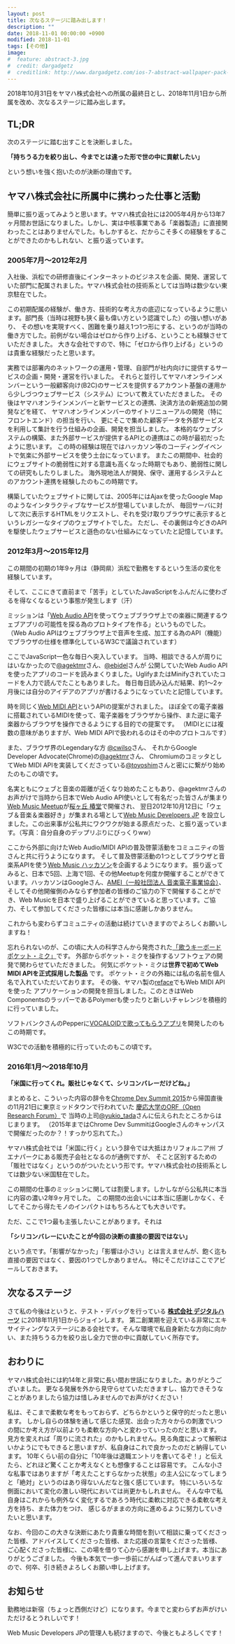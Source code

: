 ```yaml
---
layout: post
title: 次なるステージに踏み出します！
description: ""
date: 2018-11-01 00:00:00 +0900
modified: 2018-11-01
tags: [その他]
image:
#  feature: abstract-3.jpg
#  credit: dargadgetz
#  creditlink: http://www.dargadgetz.com/ios-7-abstract-wallpaper-pack-for-iphone-5-and-ipod-touch-retina/
---
```


<div> </div>

2018年10月31日をヤマハ株式会社への所属の最終日とし、2018年11月1日から所属を改め、次なるステージに踏み出します。

## TL;DR
次のステージに踏む出すことを決断しました。

**「持ちうる力を絞り出し、今までとは違った形で世の中に貢献したい」**

という想いを強く抱いたのが決断の理由です。


## ヤマハ株式会社に所属中に携わった仕事と活動
簡単に振り返ってみようと思います。ヤマハ株式会社には2005年4月から13年7ヶ月間お世話になりました。しかし、実は中核事業である「楽器製造」に直接関わったことはありませんでした。もしかすると、だからこそ多くの経験をすることができたのかもしれない、と振り返っています。

### 2005年7月〜2012年2月
入社後、浜松での研修直後にインターネットのビジネスを企画、開発、運営していた部門に配属されました。ヤマハ株式会社の技術系としては当時は数少ない東京駐在でした。

この初期配属の経験が、働き方、技術的な考え方の底辺になっているように思います。部門長（当時は視野も狭く最も偉い方という認識でした）の強い想いがあり、
その想いを実現すべく、困難を乗り越え1つ1つ形にする、というのが当時の働き方でした。前例がない場合はゼロから作り上げる、ということも経験させていただきました。
大きな会社ですので、特に「ゼロから作り上げる」というのは貴重な経験だったと思います。

実務では部署内のネットワークの運用・管理、自部門が社内向けに提供するサービスの企画・開発・運営を行いました。
それらと並行してヤマハオンラインメンバーという一般顧客向け(B2C)のサービスを提供するアカウント基盤の運用から少しづつウェブサービス（システム）について教えていただきました。
その後はヤマハオンラインメンバーと新サービスとの連携、決済方法の新規追加の開発などを経て、
ヤマハオンラインメンバーのサイトリニューアルの開発（特にフロントエンド）の担当を行い、
更にそこで集めた顧客データを外部サービスを利用して集計を行う仕組みの企画、開発を担当しました。
本格的なウェブシステムの構築、また外部サービスが提供するAPIとの連携はこの時が最初だったように思います。
この時の経験は現在ではハッカソン等のコーディングイベントで気楽に外部サービスを使う土台になっています。
またこの期間中、社会的にウェブサイトの脆弱性に対する意識も高くなった時期でもあり、脆弱性に関しての研究もしたりしました。
海外現地法人が開発、保守、運用するシステムとのアカウント連携を経験したのもこの時期です。

構築していたウェブサイトに関しては、2005年にはAjaxを使ったGoogle Mapのようなインタラクティブなサービスが登場していましたが、
毎回サーバに対して次に表示するHTMLをリクエストし、それを受け取りブラウザに表示するというレガシーなタイプのウェブサイトでした。
ただし、その裏側は今どきのAPIを駆使したウェブサービスと遜色のない仕組みになっていたと記憶しています。


### 2012年3月〜2015年12月
この期間の初期の1年9ヶ月は（静岡県）浜松で勤務をするという生活の変化を経験しています。

そして、ここにきて直前まで「苦手」としていたJavaScriptをふんだんに使わざるを得なくなるという事態が発生します（汗）

ミッションは「[Web Audio API](https://www.w3.org/TR/2018/CR-webaudio-20180918/)を使ってウェブブラウザ上での楽器に関連するウェブアプリの可能性を探る為のプロトタイプを作る」というものでした。
（Web Audio APIはウェブブラウザ上で音声を生成、加工する為のAPI（機能）でブラウザの仕様を標準化しているW3Cで議論されています）

ここでJavaScript一色な毎日へ突入しています。
当時、相談できる人が周りにはいなかったので[@agektmr](https://twitter.com/agektmr)さん、[@ebidel](https://twitter.com/ebidel)さんが
公開していたWeb Audio APIを使ったアプリのコードを読みまくりました。UglifyまたはMinifyされていたコードを人力で読んでたこともありました。
毎日毎日読み込んだ結果、約1〜2ヶ月後には自分のアイデアのアプリが書けるようになっていたと記憶しています。

時を同じく[Web MIDI API](https://www.w3.org/TR/webmidi/)というAPIの提案がされました。
ほぼ全ての電子楽器に搭載されているMIDIを使って、電子楽器をブラウザから操作、また逆に電子楽器からブラウザを操作できるようにする目的での提案です。
（MIDIとには複数の意味がありますが、Web MIDI APIで扱われるのはその中のプロトコルです）

また、ブラウザ界のLegendaryな方 [@cwilso](https://twitter.com/cwilso)さん、
それからGoogle Developer Advocate(Chrome)の[@agektmr](https://twitter.com/agektmr)さん、
ChromiumのコミッタとしてWeb MIDI APIを実装してくださっている[@toyoshim](https://twitter.com/toyoshim)さんと密にに繋がり始めたのもこの頃です。

名実ともにウェブと音楽の距離が近くなり始めたこともあり、@agektmrさんのお声がけで当時から日本でWeb Audio API使いとして有名だった皆さんが集まり
[Web Music Meetup](https://www.g200kg.com/archives/2012/10/web-music-meetu.html)が[桜ヶ丘 椿堂](https://goo.gl/maps/ACwRBwLoZJ92)で開催され、
翌日2012年10月12日に「ウェブ＆音楽＆楽器好き」が集まれる場として[Web Music Developers JP](https://groups.google.com/forum/#!forum/web-music-developers-jp)
を設立しました。この出来事が公私共にワクワクが始まる原点だった、と振り返っています。（写真：自分自身のデップリぶりにびっくりww）

ここから外部に向けたWeb Audio/MIDI APIの普及啓蒙活動をコミュニティの皆さんと共に行うようになります。
そして普及啓蒙活動の1つとしてブラウザと音楽系APIを使う[Web Music ハッカソン](https://blog.ryoyakawai.com/tags/#Web%20Music%20Hackathon)を企画するようになります。
振り返ってみると、日本で5回、上海で1回、その他Meetupを何度か開催することができています。ハッカソンはGoogleさん、[AMEI（一般社団法人 音楽電子事業協会）](http://www.amei.or.jp/)、そしてその他開催側のみならず参加者の皆様のご協力の下で開催することができ、Web Musicを日本で盛り上げることができていると思っています。ご協力、そして参加してくださった皆様には本当に感謝しかありません。

これからも変わらずコミュニティの活動は続けていきますのでよろしくお願いしますね！

忘れられないのが、この頃に大人の科学さんから発売された[「歌うキーボード ポケット・ミク」](http://otonanokagaku.net/nsx39/)です。
外部からポケット・ミクを操作するソフトウェアの開発で関わらせていただきました。
何気にポケット・ミクは**世界で初めてWeb MIDI APIを正式採用した製品** です。
ポケット・ミクの外箱には私の名前を個人名で入れていただいております。
その後、ヤマハ製の[reface](https://jp.yamaha.com/products/music_production/synthesizers/reface/index.html)でもWeb MIDI APIを使った
アプリケーションの開発を担当しました。このときはWeb ComponentsのラッパーであるPolymerも使ったりと新しいチャレンジを積極的に行っていました。

ソフトバンクさんのPepperに[VOCALOIDで歌ってもらうアプリ](https://japanese.engadget.com/2014/11/27/engadget-fes-pepper/)を開発したのもこの時期です。

W3Cでの活動を積極的に行っていたのもこの頃です。


### 2016年1月〜2018年10月
**「米国に行ってくれ。販社じゃなくて、シリコンバレーだけどね。」**

まとめると、こういった内容の辞令を[Chrome Dev Summit 2015](https://youtu.be/m2a9hlUFRhg)から帰国直後の11月21日に東京ミッドタウンで行われていた
[慶応大学のORF（Open Research Forum）](https://orf.sfc.keio.ac.jp/2015/)で
当時の上司[@yukio_tada](https://twitter.com/yukio_tada)さんに伝えられたところからはじまります。
（2015年まではChrome Dev SummitはGoogleさんのキャンパスで開催だったのか？！すっかり忘れてた。）

ヤマハ株式会社では「米国に行く」という辞令では大抵はカリフォルニア州 ブエナパークにある販売子会社となるのが通例ですが、
そこと区別するための「販社ではなく」というのがついたという形です。ヤマハ株式会社の技術系としては数少ない米国駐在でした。

この期間の仕事のミッションに関しては割愛します。しかしながら公私共に本当に内容の濃い2年9ヶ月でした。
この期間の出会いには本当に感謝しかなく、そしてそこから得たモノのインパクトはもちろんとても大きいです。

ただ、ここで1つ最も主張したいことがあります。それは

**「シリコンバレーにいたことが今回の決断の直接の要因ではない」**

という点です。「影響がなかった」「影響は小さい」とは言えませんが、飽く迄も直接の要因ではなく、要因の1つでしかありません。
特にそこだけはここでアピールしておきます。


## 次なるステージ
さて私の今後はというと、テスト・デバッグを行っている [**株式会社 デジタルハーツ**](https://www.digitalhearts.com)  に2018年11月1日からジョインします。
第二創業期を迎えている非常にエキサイティングなステージにある会社です。そんな環境で私自身新たな方向に向かい、また持ちうる力を絞り出し全力で世の中に貢献していく所存です。


## おわりに
ヤマハ株式会社には約14年と非常に長い間お世話になりました。ありがとうございました。
更なる発展を外から見守らせていただきますし、協力できそうなことがありましたら協力は惜しみませんのでお声がけください！

私は、そこまで柔軟な考をもっておらず、どちらかというと保守的だったと思います。
しかし自らの体験を通して感じた感覚、出会った方々からの刺激でいつの間にか考え方が以前よりも柔軟な方向へと変わっていったのだと思います。
見方を変えれば「周りに流された」のかもしれません。見る角度によって解釈はいかようにでもできると思いますが、私自身はこれで良かったのだと納得しています。
10年くらい前の自分に「10年後は退職エントリを書いてるぞ！」と伝えたら、どれほど驚くことか考えなくとも想像することは容易です。
こんな小さな私事ではありますが「考えたことすらなかった状態」の主人公になってしまうと「絶対」というのはあり得ないんだなと強く感じています。
特にいろいろな側面において変化の激しい現代においては尚更かもしれません。
そんな中で私自身はこれからも例外なく変化するであろう時代に柔軟に対応できる柔軟な考え方を持ち、また体力をつけ、
感じるがままの方向に進めるように努力していきたいと思います。

なお、今回のこの大きな決断にあたり貴重な時間を割いて相談に乗ってくださった皆様、アドバイスしてくださった皆様、また応援の言葉をくださった皆様、
ご心配くださった皆様に、この場を借りて心から感謝を申し上げます。本当にありがとうござました。
今後も本気で一歩一歩前にがんばって進んでまいりますので、何卒、引き続きよろしくお願い申し上げます。


## お知らせ
勤務地は新宿（ちょっと西側だけど）になります。今までと変わらずお声がけいただけるとうれしいです！

Web Music Developers JPの管理人も続けますので、今後ともよろしくです！
